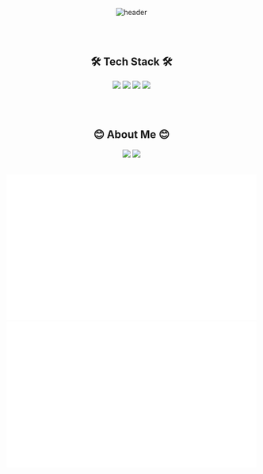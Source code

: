 <div align="center">
  
![header](https://capsule-render.vercel.app/api?type=rect&color=000000&height=200&text=Seungjae%20Oh&fontColor=FFFFFF&fontSize=50&desc=@oh980225&descSize=15&descAlign=62&descAlignY=63)

<br>
<br>

## 🛠 Tech Stack 🛠
<img src="https://img.shields.io/badge/Java-007396?style=for-the-badge&logo=Java&logoColor=white"/> <img src="https://img.shields.io/badge/Spring-6DB33F?style=for-the-badge&logo=Spring&logoColor=white"/> <img src="https://img.shields.io/badge/Spring Boot-6DB33F?style=for-the-badge&logo=Spring Boot&logoColor=white"/> <img src="https://img.shields.io/badge/MySQL-4479A1?style=for-the-badge&logo=MySQL&logoColor=white"/>

<br>
<br>

## 😊 About Me 😊
<a href="https://velog.io/@l0_0l"><img src="https://img.shields.io/badge/velog-26C394?style=for-the-badge&logo=v&logoColor=white&link=https://velog.io/@l0_0l"/></a> 
<a href="https://www.notion.so/ae29ec8e45ac47acb3691b2a08ce11ea"><img src="https://img.shields.io/badge/notion-000000?style=for-the-badge&logo=notion&logoColor=white&link=https://velog.io/@l0_0l"/></a>
<br>
<br>

![Anurag's GitHub stats](https://github.com/oh980225/github-stats-transparent/blob/output/generated/overview.svg) ![Top Langs](https://github.com/oh980225/github-stats-transparent/blob/output/generated/languages.svg)
</div>
